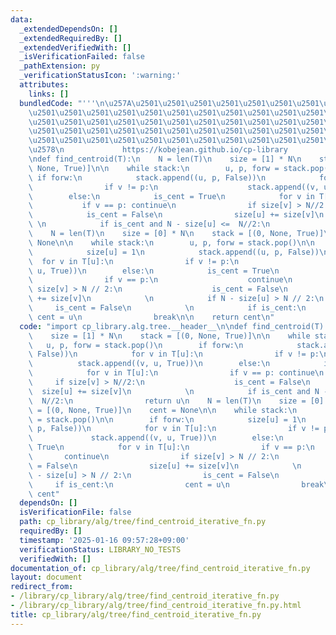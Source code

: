 ```yaml
---
data:
  _extendedDependsOn: []
  _extendedRequiredBy: []
  _extendedVerifiedWith: []
  _isVerificationFailed: false
  _pathExtension: py
  _verificationStatusIcon: ':warning:'
  attributes:
    links: []
  bundledCode: "'''\n\u257A\u2501\u2501\u2501\u2501\u2501\u2501\u2501\u2501\u2501\u2501\
    \u2501\u2501\u2501\u2501\u2501\u2501\u2501\u2501\u2501\u2501\u2501\u2501\u2501\
    \u2501\u2501\u2501\u2501\u2501\u2501\u2501\u2501\u2501\u2501\u2501\u2501\u2501\
    \u2501\u2501\u2501\u2501\u2501\u2501\u2501\u2501\u2501\u2501\u2501\u2501\u2501\
    \u2501\u2501\u2501\u2501\u2501\u2501\u2501\u2501\u2501\u2501\u2501\u2501\u2501\
    \u2578\n             https://kobejean.github.io/cp-library               \n'''\n\
    \ndef find_centroid(T):\n    N = len(T)\n    size = [1] * N\n    stack = [(0,\
    \ None, True)]\n\n    while stack:\n        u, p, forw = stack.pop()\n       \
    \ if forw:\n            stack.append((u, p, False))\n            for v in T[u]:\n\
    \                if v != p:\n                    stack.append((v, u, True))\n\
    \        else:\n            is_cent = True\n            for v in T[u]:\n     \
    \           if v == p: continue\n                if size[v] > N//2:\n        \
    \            is_cent = False\n                size[u] += size[v]\n           \
    \ \n            if is_cent and N - size[u] <=  N//2:\n                return u\n\
    \    N = len(T)\n    size = [0] * N\n    stack = [(0, None, True)]\n    cent =\
    \ None\n\n    while stack:\n        u, p, forw = stack.pop()\n\n        if forw:\n\
    \            size[u] = 1\n            stack.append((u, p, False))\n          \
    \  for v in T[u]:\n                if v != p:\n                    stack.append((v,\
    \ u, True))\n        else:\n            is_cent = True\n            for v in T[u]:\n\
    \                if v == p:\n                    continue\n                if\
    \ size[v] > N // 2:\n                    is_cent = False\n                size[u]\
    \ += size[v]\n            \n            if N - size[u] > N // 2:\n           \
    \     is_cent = False\n            \n            if is_cent:\n               \
    \ cent = u\n                break\n\n    return cent\n"
  code: "import cp_library.alg.tree.__header__\n\ndef find_centroid(T):\n    N = len(T)\n\
    \    size = [1] * N\n    stack = [(0, None, True)]\n\n    while stack:\n     \
    \   u, p, forw = stack.pop()\n        if forw:\n            stack.append((u, p,\
    \ False))\n            for v in T[u]:\n                if v != p:\n          \
    \          stack.append((v, u, True))\n        else:\n            is_cent = True\n\
    \            for v in T[u]:\n                if v == p: continue\n           \
    \     if size[v] > N//2:\n                    is_cent = False\n              \
    \  size[u] += size[v]\n            \n            if is_cent and N - size[u] <=\
    \  N//2:\n                return u\n    N = len(T)\n    size = [0] * N\n    stack\
    \ = [(0, None, True)]\n    cent = None\n\n    while stack:\n        u, p, forw\
    \ = stack.pop()\n\n        if forw:\n            size[u] = 1\n            stack.append((u,\
    \ p, False))\n            for v in T[u]:\n                if v != p:\n       \
    \             stack.append((v, u, True))\n        else:\n            is_cent =\
    \ True\n            for v in T[u]:\n                if v == p:\n             \
    \       continue\n                if size[v] > N // 2:\n                    is_cent\
    \ = False\n                size[u] += size[v]\n            \n            if N\
    \ - size[u] > N // 2:\n                is_cent = False\n            \n       \
    \     if is_cent:\n                cent = u\n                break\n\n    return\
    \ cent"
  dependsOn: []
  isVerificationFile: false
  path: cp_library/alg/tree/find_centroid_iterative_fn.py
  requiredBy: []
  timestamp: '2025-01-16 09:57:28+09:00'
  verificationStatus: LIBRARY_NO_TESTS
  verifiedWith: []
documentation_of: cp_library/alg/tree/find_centroid_iterative_fn.py
layout: document
redirect_from:
- /library/cp_library/alg/tree/find_centroid_iterative_fn.py
- /library/cp_library/alg/tree/find_centroid_iterative_fn.py.html
title: cp_library/alg/tree/find_centroid_iterative_fn.py
---
```

